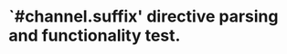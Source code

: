 `#channel.suffix' directive parsing and functionality test.
===========================================================
